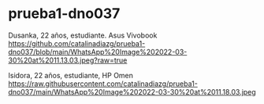 # prueba1-dno037

Dusanka, 22 años, estudiante. Asus Vivobook
https://github.com/catalinadiazg/prueba1-dno037/blob/main/WhatsApp%20Image%202022-03-30%20at%2011.13.03.jpeg?raw=true

Isidora, 22 años, estudiante, HP Omen 
https://raw.githubusercontent.com/catalinadiazg/prueba1-dno037/main/WhatsApp%20Image%202022-03-30%20at%2011.18.03.jpeg
